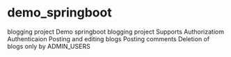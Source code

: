 # demo_springboot
blogging project 
Demo springboot blogging project
Supports
Authorizatiom
Authenticaion
Posting and editing blogs
Posting comments
Deletion of blogs only by ADMIN_USERS
